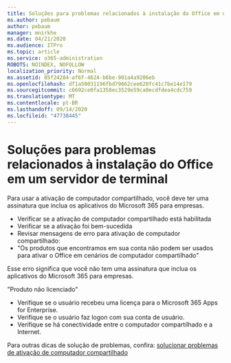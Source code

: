 ```yaml
---
title: Soluções para problemas relacionados à instalação do Office em um servidor de terminal
ms.author: pebaum
author: pebaum
manager: mnirkhe
ms.date: 04/21/2020
ms.audience: ITPro
ms.topic: article
ms.service: o365-administration
ROBOTS: NOINDEX, NOFOLLOW
localization_priority: Normal
ms.assetid: 85f24284-af6f-4624-b6be-901a4a9206eb
ms.openlocfilehash: df1a50031196fbd79662cee620fc41c7be14e179
ms.sourcegitcommit: c6692ce0fa1358ec3529e59ca0ecdfdea4cdc759
ms.translationtype: MT
ms.contentlocale: pt-BR
ms.lasthandoff: 09/14/2020
ms.locfileid: "47738445"
---
```

# <a name="solutions-for-issues-around-installing-office-on-a-terminal-server"></a>Soluções para problemas relacionados à instalação do Office em um servidor de terminal

Para usar a ativação de computador compartilhado, você deve ter uma assinatura que inclua os aplicativos do Microsoft 365 para empresas.
  
- Verificar se a ativação de computador compartilhado está habilitada
- Verificar se a ativação foi bem-sucedida
- Revisar mensagens de erro para ativação de computador compartilhado:
- "Os produtos que encontramos em sua conta não podem ser usados para ativar o Office em cenários de computador compartilhado"
  
Esse erro significa que você não tem uma assinatura que inclua os aplicativos do Microsoft 365 para empresas.

"Produto não licenciado"

- Verifique se o usuário recebeu uma licença para o Microsoft 365 Apps for Enterprise.
- Verifique se o usuário faz logon com sua conta de usuário.
- Verifique se há conectividade entre o computador compartilhado e a Internet.

Para outras dicas de solução de problemas, confira: [solucionar problemas de ativação de computador compartilhado](https://docs.microsoft.com/DeployOffice/troubleshoot-shared-computer-activation)